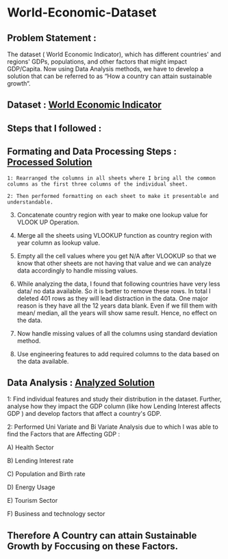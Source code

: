 # World-Economic-Dataset

## Problem Statement :
The dataset ( World Economic Indicator), which has different countries' and regions' GDPs, populations, and other factors that might impact GDP/Capita. Now using Data Analysis methods, we have to develop a solution that can be referred to as “How a country can attain sustainable growth“.

## Dataset : [World Economic Indicator](https://docs.google.com/spreadsheets/d/1JKS-C_gXbFWzj-RreMZ1p92t4mjGoDhf49vQhuYpMlI/edit#gid=1984831915)


## Steps that I followed :

## Formating and Data Processing Steps : [Processed Solution](https://docs.google.com/spreadsheets/d/14B7R95CfDIaYdKh9VpwOe6ImL9gAy88e/edit#gid=1309026418)  

    1: Rearranged the columns in all sheets where I bring all the common columns as the first three columns of the individual sheet.

    2: Then performed formatting on each sheet to make it presentable and understandable.

3. Concatenate country region with year to make one lookup value for VLOOK UP Operation.
	
4. Merge all the sheets using VLOOKUP function as country region with year column as lookup value.
	
5. Empty all the cell values where you get N/A after VLOOKUP so that we know that other sheets are not having that value and we can analyze data accordingly to handle missing values. 
	
6. While analyzing the data, I found that following countries have very less data/ no data available. So it is better to remove these rows. In total I deleted 401 rows as they will lead distraction in the data. One major reason is they have all the 12 years data blank. Even if we fill them with mean/ median, all the years will show same result. Hence, no effect on the data. 

7. Now handle missing values of all the columns using standard deviation method. 
	
8. Use engineering features to add required columns to the data based on the data available.

## Data Analysis : [Analyzed Solution](https://docs.google.com/spreadsheets/d/1wjyQfm3oS3rawAGBE2R94SfKl0YWTPnL/edit#gid=315307772)

1: Find individual features and study their distribution in the dataset. Further, analyse how they impact the GDP column (like how Lending Interest affects GDP ) and
develop factors that affect a country's GDP.

2: Performed Uni Variate and Bi Variate Analysis due to which I was able to find the Factors that are Affecting GDP :


A) Health Sector

B) Lending Interest rate

C) Population and Birth rate

D) Energy Usage

E) Tourism Sector

F) Business and technology sector 

## Therefore A Country can attain Sustainable Growth by Foccusing on these Factors.

